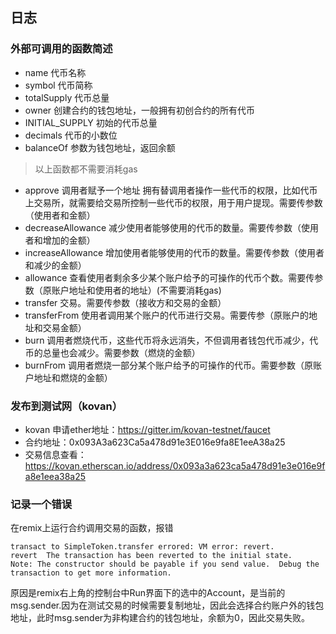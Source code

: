 ## 日志

### 外部可调用的函数简述
- name 代币名称
- symbol 代币简称
- totalSupply 代币总量
- owner 创建合约的钱包地址，一般拥有初创合约的所有代币
- INITIAL_SUPPLY 初始的代币总量
- decimals 代币的小数位
- balanceOf 参数为钱包地址，返回余额
> 以上函数都不需要消耗gas

- approve 调用者赋予一个地址 拥有替调用者操作一些代币的权限，比如代币上交易所，就需要给交易所控制一些代币的权限，用于用户提现。需要传参数（使用者和金额）
- decreaseAllowance 减少使用者能够使用的代币的数量。需要传参数（使用者和增加的金额）
- increaseAllowance 增加使用者能够使用的代币的数量。需要传参数（使用者和减少的金额）
- allowance 查看使用者剩余多少某个账户给予的可操作的代币个数。需要传参数（原账户地址和使用者的地址）(不需要消耗gas)
- transfer 交易。需要传参数（接收方和交易的金额）
- transferFrom 使用者调用某个账户的代币进行交易。需要传参（原账户的地址和交易金额）
- burn 调用者燃烧代币，这些代币将永远消失，不但调用者钱包代币减少，代币的总量也会减少。需要参数（燃烧的金额）
- burnFrom 调用者燃烧一部分某个账户给予的可操作的代币。需要参数（原账户地址和燃烧的金额）

### 发布到测试网（kovan）
- kovan 申请ether地址：https://gitter.im/kovan-testnet/faucet
- 合约地址：0x093A3a623Ca5a478d91e3E016e9fa8E1eeA38a25
- 交易信息查看：https://kovan.etherscan.io/address/0x093a3a623ca5a478d91e3e016e9fa8e1eea38a25

### 记录一个错误
在remix上运行合约调用交易的函数，报错
```
transact to SimpleToken.transfer errored: VM error: revert.
revert	The transaction has been reverted to the initial state.
Note: The constructor should be payable if you send value.	Debug the transaction to get more information.
```

原因是remix右上角的控制台中Run界面下的选中的Account，是当前的msg.sender.因为在测试交易的时候需要复制地址，因此会选择合约账户外的钱包地址，此时msg.sender为非构建合约的钱包地址，余额为0，因此交易失败。
